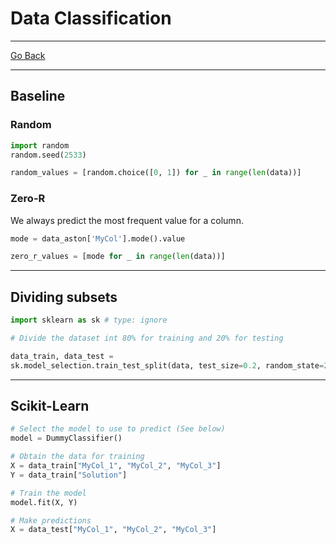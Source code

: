 # Data Classification
---
[Go Back](../README.md)

---
## Baseline
### Random
```python
import random
random.seed(2533)

random_values = [random.choice([0, 1]) for _ in range(len(data))]
```
### Zero-R
We always predict the most frequent value for a column.
```python
mode = data_aston['MyCol'].mode().value

zero_r_values = [mode for _ in range(len(data))]
```
---
## Dividing subsets
```python
import sklearn as sk # type: ignore

# Divide the dataset int 80% for training and 20% for testing

data_train, data_test =
sk.model_selection.train_test_split(data, test_size=0.2, random_state=2533)
```
---
## Scikit-Learn
```python
# Select the model to use to predict (See below)
model = DummyClassifier()

# Obtain the data for training
X = data_train["MyCol_1", "MyCol_2", "MyCol_3"]
Y = data_train["Solution"]

# Train the model
model.fit(X, Y)

# Make predictions
X = data_test["MyCol_1", "MyCol_2", "MyCol_3"]
```